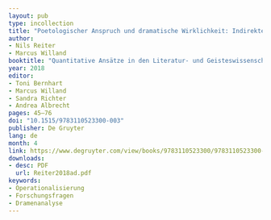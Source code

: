 ```yaml
---
layout: pub
type: incollection
title: "Poetologischer Anspruch und dramatische Wirklichkeit: Indirekte Operationalisierung in der digitalen Dramenanalyse"
author:
- Nils Reiter
- Marcus Willand
booktitle: "Quantitative Ansätze in den Literatur- und Geisteswissenschaften: Systematische und historische Perspektiven"
year: 2018
editor:
- Toni Bernhart
- Marcus Willand
- Sandra Richter
- Andrea Albrecht
pages: 45–76
doi: "10.1515/9783110523300-003"
publisher: De Gruyter
lang: de
month: 4
link: https://www.degruyter.com/view/books/9783110523300/9783110523300-003/9783110523300-003.xml
downloads:
- desc: PDF
  url: Reiter2018ad.pdf
keywords:
- Operationalisierung
- Forschungsfragen
- Dramenanalyse
---
```


